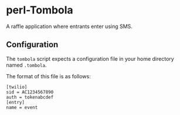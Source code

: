 perl-Tombola
============

A raffle application where entrants enter using SMS.

Configuration
-------------
The `tombola` script expects a configuration file in your home directory named `.tombola`.

The format of this file is as follows:
```
[twilio]
sid = AC1234567890
auth = tokenabcdef
[entry]
name = event
```


